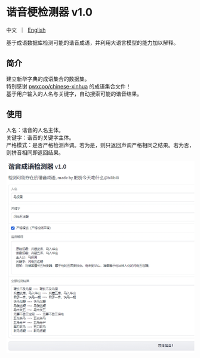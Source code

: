 # 谐音梗检测器 v1.0
<p>中文&nbsp ｜ &nbsp<a href="README_EN.md">English</a>&nbsp</p>
基于成语数据库检测可能的谐音成语，并利用大语言模型的能力加以解释。

## 简介
建立新华字典的成语集合的数据集。<br>
特别感谢 [pwxcoo/chinese-xinhua](https://github.com/pwxcoo/chinese-xinhua) 的成语集合文件！<br>
基于用户输入的人名与关键字，自动搜索可能的谐音结果。<br>

## 使用
人名：谐音的人名主体。<br>
关键字：谐音的关键字主体。<br>
严格模式：是否严格检测声调。若为是，则只返回声调严格相同之结果。若为否，则拼音相同即返回结果。<br>

![使用界面](intro.png)